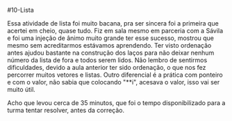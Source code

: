 #10-Lista

Essa atividade de lista foi muito bacana, pra ser sincera foi a primeira que acertei em cheio, quase tudo.
Fiz em sala mesmo em parceria com a Sávila e foi uma injeção de ânimo muito grande ter esse sucesso,
mostrou que mesmo sem acreditarmos estávamos aprendendo. Ter visto ordenação antes ajudou bastante na construção dos
laços para não deixar nenhum número da lista de fora e todos serem lidos.
Não lembro de sentirmos dificuldades, devido a aula anterior ter sido ordenação, o que nos fez percorrer muitos vetores e listas.
Outro diferencial é a prática com ponteiro e com o valor, não sabia que colocando "**i", acesava o valor, isso vai ser muito útil.

Acho que levou cerca de 35 minutos, que foi o tempo disponibilizado para a turma tentar resolver, antes da correção.

